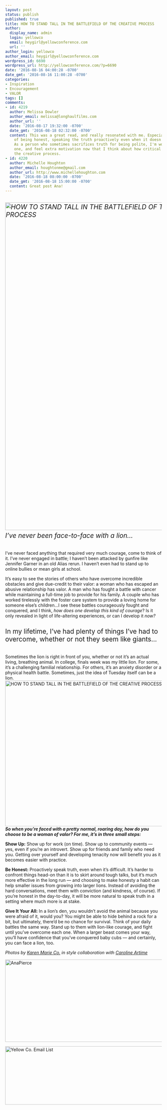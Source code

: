```yaml
---
layout: post
status: publish
published: true
title: HOW TO STAND TALL IN THE BATTLEFIELD OF THE CREATIVE PROCESS
author:
  display_name: admin
  login: yellowco
  email: heygirl@yellowconference.com
  url: ''
author_login: yellowco
author_email: heygirl@yellowconference.com
wordpress_id: 6690
wordpress_url: http://yellowconference.com/?p=6690
date: '2016-08-16 04:00:28 -0700'
date_gmt: '2016-08-16 11:00:28 -0700'
categories:
- Inspiration
- Encouragement
- VALOR
tags: []
comments:
- id: 4219
  author: Melissa Dowler
  author_email: melissa@longhaulfilms.com
  author_url: ''
  date: '2016-08-17 19:32:00 -0700'
  date_gmt: '2016-08-18 02:32:00 -0700'
  content: This was a great read, and really resonated with me. Especially the idea
    of being honest, speaking the truth proactively even when it doesn't feel easy.
    As a person who sometimes sacrifices truth for being polite, I'm working on this
    one, and feel extra motivation now that I think about how critical this is to
    the creative process.
- id: 4220
  author: Michelle Houghton
  author_email: houghtonme@gmail.com
  author_url: http://www.michellehoughton.com
  date: '2016-08-18 08:00:00 -0700'
  date_gmt: '2016-08-18 15:00:00 -0700'
  content: Great post Ana!
---
```

<h2><em><span style="font-weight: 400;"><a href="http://yellowconference.com/wp-content/uploads/2016/08/STAND-TALL-BLOG-IMAGE.jpg"><img class="aligncenter wp-image-6708 size-full" src="http://yellowconference.com/wp-content/uploads/2016/08/STAND-TALL-BLOG-IMAGE.jpg" alt="HOW TO STAND TALL IN THE BATTLEFIELD OF THE CREATIVE PROCESS" width="700" height="1050" /></a><a href="http://yellowconference.com/wp-content/uploads/2016/08/MG_1911.jpg"><br />
</a>I&rsquo;ve never been face-to-face with a lion...</span></em></h2><br />
I&rsquo;ve never faced anything that required very much courage, come to think of it. I&rsquo;ve never engaged in battle; I haven&rsquo;t been attacked by gunfire like Jennifer Garner in an old Alias rerun. I haven&rsquo;t even had to stand up to online bullies or mean girls at school.</p>
<p><span style="font-weight: 400;">It&rsquo;s easy to see the stories of others who have overcome incredible obstacles and give due-credit to their valor: a woman who has escaped an abusive relationship has valor. A man who has fought a battle with cancer while maintaining a full-time job to provide for his family. A couple who has worked tirelessly with the foster care system to provide a loving home for someone else&rsquo;s children...I see these battles courageously fought and conquered, and I think, </span><i><span style="font-weight: 400;">how does one develop this kind of courage</span></i><span style="font-weight: 400;">? Is it only revealed in light of life-altering experiences, or can I develop it <em>now?</em> </span></p>
<h2><span style="font-weight: 400;">In my lifetime, I&rsquo;ve had plenty of things I&rsquo;ve had to overcome, whether or not they seem&nbsp;like giants... </span></h2><br />
<span style="font-weight: 400;">Sometimes the lion is right in front of you, whether or not it&rsquo;s an actual living, breathing animal. In college, finals week was my little lion. For some, it&rsquo;s a challenging familial relationship. For others, it&rsquo;s an anxiety disorder or a physical health battle. Sometimes, just the idea of Tuesday itself can be a lion.<a href="http://yellowconference.com/wp-content/uploads/2016/08/MG_1988.jpg"><img class="aligncenter wp-image-6693 size-full" src="http://yellowconference.com/wp-content/uploads/2016/08/MG_1988.jpg" alt="HOW TO STAND TALL IN THE BATTLEFIELD OF THE CREATIVE PROCESS" width="700" height="467" /></a></span><em><strong>So when you&rsquo;re faced with a pretty normal, roaring day, how do you choose to be a woman of valor? For me, it&rsquo;s in three small steps:</strong></em></p>
<p><b>Show Up:</b><span style="font-weight: 400;"> Show up for work (on time). Show up to community events &mdash; yes, even if you&rsquo;re an introvert. Show up for friends and family who need you. Getting over yourself and developing tenacity now will benefit you as it becomes easier with practice.</span></p>
<p><b>Be Honest:</b><span style="font-weight: 400;"> Proactively speak truth, even when it&rsquo;s difficult. It&rsquo;s harder to confront things head-on than it is to skirt around tough talks, but it&rsquo;s much more effective in the long run &mdash; and choosing to make honesty a habit can help smaller issues from growing into larger lions. Instead of avoiding the hard conversations, meet them with conviction (and kindness, of course). If you&rsquo;re honest in the day-to-day, it will be more natural to speak truth in a setting where much more is at stake.</span></p>
<p><b>Give It Your All:</b><span style="font-weight: 400;"> In a lion&rsquo;s den, you wouldn&rsquo;t avoid the animal because you were afraid of it, would you? You might be able to hide behind a rock for a bit, but ultimately, there&rsquo;d be no chance for survival. Think of your daily battles the same way. Stand up to them with lion-like courage, and fight until you&rsquo;ve overcome each one. When a larger beast comes your way, you&rsquo;ll have confidence that you&rsquo;ve conquered baby cubs &mdash; and certainly, you can face a lion, too.&nbsp;</span></p>
<p><em>Photos by <a href="http://karenmarieco.com/" target="_blank">Karen Marie Co.</a> in style collaboration with <a href="http://www.carolineartime.com/" target="_blank">Caroline Artime</a>&nbsp;</em></p>
<p><span style="font-weight: 400;"><a href="http://www.shelearnsthings.com/" target="_blank"><img class="aligncenter size-full wp-image-5511" src="http://yellowconference.com/wp-content/uploads/2016/05/AnaPierce.jpg" alt="AnaPierce" width="700" height="264" /></a></span></p>
<p><a href="http://yellowconference.us3.list-manage2.com/subscribe?u=3f8e45f74e0653e404965e2ef&amp;id=7cb1ced4ff" target="_blank"><img class="aligncenter size-full wp-image-6076" src="http://yellowconference.com/wp-content/uploads/2016/07/EMAIL-LIST.jpg" alt="Yellow Co. Email List" width="700" height="187" /></a></p>
